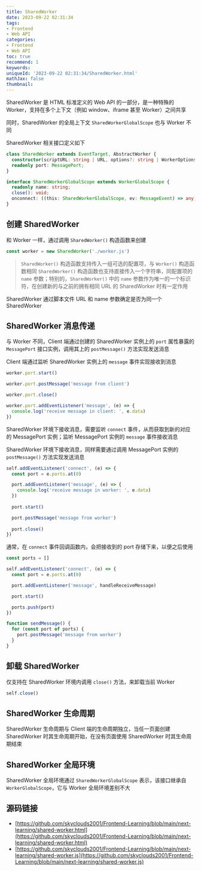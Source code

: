 ```yaml
---
title: SharedWorker
date: 2023-09-22 02:31:34
tags:
- Frontend
- Web API
categories:
- Frontend
- Web API
toc: true
recommend: 1
keywords: 
uniqueId: '2023-09-22 02:31:34/SharedWorker.html'
mathJax: false
thumbnail:
---
```


SharedWorker 是 HTML 标准定义的 Web API 的一部分，是一种特殊的 Worker，支持在多个上下文（例如 window、iframe 甚至 Worker）之间共享

同时，SharedWorker 的全局上下文 `SharedWorkerGlobalScope` 也与 Worker 不同

SharedWorker 相关接口定义如下

```ts
class SharedWorker extends EventTarget, AbstractWorker {
  constructor(scriptURL: string | URL, options?: string | WorkerOptions);
  readonly port: MessagePort;
}

interface SharedWorkerGlobalScope extends WorkerGlobalScope {
  readonly name: string;
  close(): void;
  onconnect: ((this: SharedWorkerGlobalScope, ev: MessageEvent) => any) | null;
}
```

## 创建 SharedWorker

和 Worker 一样，通过调用 `SharedWorker()` 构造函数来创建

```js
const worker = new SharedWorker('./worker.js')
```

> `SharedWorker()` 构造函数支持传入一组可选的配置项，与 `Worker()` 构造函数相同
> `SharedWorker()` 构造函数也支持直接传入一个字符串，同配置项的 `name` 参数；特别的，`SharedWorker()` 中的 `name` 参数作为唯一的一个标识符，在创建新的与之前的拥有相同 URL 的 SharedWorker 时有一定作用

SharedWorker 通过脚本文件 URL 和 name 参数确定是否为同一个 SharedWorker

## SharedWorker 消息传递

与 Worker 不同，Client 端通过创建的 SharedWorker 实例上的 `port` 属性暴露的 `MessagePort` 接口实例，调用其上的 `postMessage()` 方法实现发送消息

Client 端通过监听 SharedWorker 实例上的 `message` 事件实现接收到消息

```js
worker.port.start()

worker.port.postMessage('message from client')

worker.port.close()

worker.port.addEventListener('message', (e) => {
  console.log('receive message in client: ', e.data)
})
```

SharedWorker 环境下接收消息，需要监听 `connect` 事件，从而获取到新的对应的 MessagePort 实例；监听 MessagePort 实例的 `message` 事件接收消息

SharedWorker 环境下接收消息，同样需要通过调用 MessagePort 实例的 `postMessage()` 方法实现发送消息

```js
self.addEventListener('connect', (e) => {
  const port = e.ports.at(0)

  port.addEventListener('message', (e) => {
    console.log('receive message in worker: ', e.data)
  })
  
  port.start()

  port.postMessage('message from worker')
  
  port.close()
})
```

通常，在 `connect` 事件回调函数内，会把接收到的 port 存储下来，以便之后使用

```js
const ports = []

self.addEventListener('connect', (e) => {
  const port = e.ports.at(0)

  port.addEventListener('message', handleReceiveMessage)

  port.start()

  ports.push(port)
})

function sendMessage() {
  for (const port of ports) {
    port.postMessage('message from worker')
  }
}
```

## 卸载 SharedWorker

仅支持在 SharedWorker 环境内调用 `close()` 方法，来卸载当前 Worker

```js
self.close()
```

## SharedWorker 生命周期

SharedWorker 生命周期与 Client 端的生命周期独立，当任一页面创建 SharedWorker 时其生命周期开始，在没有页面使用 SharedWorker 时其生命周期结束

## SharedWorker 全局环境

SharedWorker 全局环境通过 `SharedWorkerGlobalScope` 表示，该接口继承自 `WorkerGlobalScope`，它与 Worker 全局环境差别不大

## 源码链接

* [https://github.com/skyclouds2001/Frontend-Learning/blob/main/next-learning/shared-worker.html](https://github.com/skyclouds2001/Frontend-Learning/blob/main/next-learning/shared-worker.html)
* [https://github.com/skyclouds2001/Frontend-Learning/blob/main/next-learning/shared-worker.js](https://github.com/skyclouds2001/Frontend-Learning/blob/main/next-learning/shared-worker.js)

